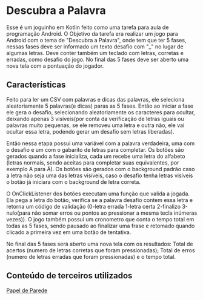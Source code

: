 # Descubra a Palavra

Esse é um joguinho em Kotlin feito como uma tarefa para aula de programação Android. O Objetivo da tarefa era realizar um jogo para Android com o tema de "Descubra a Palavra", onde tem que ter 5 fases, nessas fases deve ser informado um texto desafio com "_" no lugar de algumas letras. Deve conter também um teclado com letras, corretas e erradas, como desafio do jogo. No final das 5 fases deve ser aberto uma nova tela com a pontuação do jogador.

## Características

Feito para ler um CSV com palavras e dicas das palavras, ele seleciona aleatoriamente 5 palavras(e dicas) paras as 5 fases. Então ao iniciar a fase ele gera o desafio, selecionando aleatoriamente os caracteres para ocultar, deixando apenas 3 visíveis(por conta da verificação de letras iguais ou palavras muito pequenas, se ele removeu uma letra e outra não, ele vai ocultar essa letra, podendo gerar um desafio sem letras liberadas). 

Então nessa etapa possui uma variável com a palavra verdadeira, uma com o desafio e um com o gabarito de letras para completar. Os botões são gerados quando a fase inicializa, cada um recebe uma letra do alfabeto (letras normais, sendo aceitas para completar suas equivalentes, por exemplo A para Ã). Os botões são gerados com o background padrão caso a letra não seja uma das letras visíveis, caso o desafio tenha letras visíveis o botão já iniciara com o background de letra correta.

O OnClickListener dos botões executam uma função que valida a jogada. Ela pega a letra do botão, verifica se a palavra desafio contem essa letra e retorna um código de validação (0-letra errada  1-letra certa  2-finalizo  3-nulo(para não somar erros ou pontos ao pressionar a mesma tecla inúmeras vezes)). O jogo também possui um cronometro que conta o tempo total em todas as 5 fases, sendo pausado ao finalizar uma frase e retomado quando clicado a primeira vez em uma botão de tentativa.

No final das 5 fases será aberto uma nova tela com os resultados: Total de acertos (numero de letras corretas que foram pressionadas); Total de erros (numero de letras erradas que foram pressionadas) e o tempo total.

## Conteúdo de terceiros utilizados

[Papel de Parede](https://br.pinterest.com/pin/78883430965332973/)
